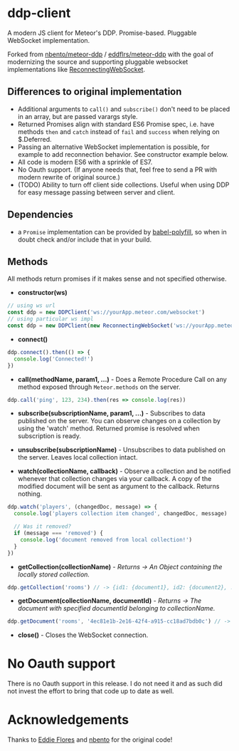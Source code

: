 ddp-client
==========

A modern JS client for Meteor's DDP. Promise-based. Pluggable WebSocket implementation.

Forked from [nbento/meteor-ddp](https://github.com/nbento/meteor-ddp) / [eddflrs/meteor-ddp](https://github.com/eddflrs/meteor-ddp) with the goal of modernizing the source and supporting pluggable websocket implementations like [ReconnectingWebSocket](https://github.com/joewalnes/reconnecting-websocket).

## Differences to original implementation
* Additional arguments to `call()` and `subscribe()` don't need to be placed in an array, but are passed varargs style.
* Returned Promises align with standard ES6 Promise spec, i.e. have methods `then` and `catch` instead of `fail` and `success` when relying on $.Deferred.
* Passing an alternative WebSocket implementation is possible, for example to add reconnection behavior. See constructor example below.
* All code is modern ES6 with a sprinkle of ES7.
* No Oauth support. (If anyone needs that, feel free to send a PR with modern rewrite of original source.)
* (TODO) Ability to turn off client side collections. Useful when using DDP for easy message passing between server and client.

Dependencies
--------------------
* a `Promise` implementation can be provided by [babel-polyfill](https://www.npmjs.com/package/babel-polyfill), so when in doubt check and/or include that in your build.


Methods
------------

All methods return promises if it makes sense and not specified otherwise.

* **constructor(ws)**
```js
// using ws url
const ddp = new DDPClient('ws://yourApp.meteor.com/websocket')
// using particular ws impl
const ddp = new DDPClient(new ReconnectingWebSocket('ws://yourApp.meteor.com/websocket'))
```

* **connect()**

```js
ddp.connect().then(() => {
  console.log('Connected!')
})
```
  
* **call(methodName, param1, ...)** - Does a Remote Procedure Call on any method exposed through `Meteor.methods` on the server.

```js
ddp.call('ping', 123, 234).then(res => console.log(res))
```

* **subscribe(subscriptionName, param1, ...)** - Subscribes to data published on the server. You can observe changes on a collection by using the 'watch' method. Returned promise is resolved when subscription is ready.

* **unsubscribe(subscriptionName)** - Unsubscribes to data published on the server. Leaves local collection intact.

* **watch(collectionName, callback)** - Observe a collection and be notified whenever that collection changes via your callback. A copy of the modified document will be sent as argument to the callback. Returns nothing.

```js
ddp.watch('players', (changedDoc, message) => {
  console.log('players collection item changed', changedDoc, message)

  // Was it removed?
  if (message === 'removed') {
    console.log('document removed from local collection!')
  }
})
```

* **getCollection(collectionName)** - *Returns -> An Object containing the locally stored collection.*

```js
ddp.getCollection('rooms') // -> {id1: {document1}, id2: {document2}, ...}
```

* **getDocument(collectionName, documentId)** - *Returns -> The document with specified documentId belonging to collectionName.*

```js
ddp.getDocument('rooms', '4ec81e1b-2e16-42f4-a915-cc18ad7bdb0c') // -> {document}
```

* **close()** - Closes the WebSocket connection.

# No Oauth support

There is no Oauth support in this release. I do not need it and as such did not invest the effort to bring that code up to date as well.

# Acknowledgements

Thanks to [Eddie Flores](https://github.com/eddflrs) and [nbento](https://github.com/nbento) for the original code!
